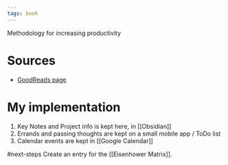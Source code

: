 ```yaml
---
tags: book
---
```


Methodology for increasing productivity

# Sources
- [GoodReads page](https://www.goodreads.com/book/show/1633.Getting_Things_Done)

# My implementation

1. Key Notes and Project info is kept here, in [[Obsidian]]
2. Errands and passing thoughts are kept on a small mobile app / ToDo list
3. Calendar events are kept in [[Google Calendar]]

#next-steps Create an entry for the [[Eisenhower Matrix]].